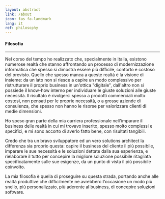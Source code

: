 ```yaml
---
layout: abstract
link: /about
icon: fas fa-landmark
lang: it
ref: philosophy
---
```

#### Filosofia
***
Nel corso del tempo ho realizzato che, specialmente in Italia, esistono numerose realtà che stanno affrontando un processo di modernizzazione informatica che spesso si dimostra essere più difficile, contorto e costoso del previsto.
Quello che spesso manca a queste realtà è la visione di insieme: da un lato non si riesce a capire un modo complessivo per ristrutturare il proprio business in un'ottica "digitale", dall'altro non si possiede il know-how interno per individuare le giuste soluzioni alle giuste necessità.
Il risultato è rivolgersi spesso a prodotti commerciali molto costosi, non pensati per le proprie necessità, o a grosse aziende di consulenza, che spesso non hanno le risorse per valorizzare clienti di medie dimensioni.

Ho speso gran parte della mia carriera professionale nell'imparare il business delle realtà in cui mi trovavo inserito, spesso molto complessi e specifici, e mi sono accorto di averlo fatto bene, con risultati tangibili.

Credo che tra un bravo sviluppatore ed un vero solutions architect la differenza sia proprio questa: capire il business del cliente il più possibile, imparare le sue necessità e le soluzioni dettate dalla sua esperienza, e rielaborare il tutto per concepire la migliore soluzione possibile ritagliata specificatamente sulle sue esigenze, da un punto di vista il più possibile coinvolto.

La mia filosofia è quella di proseguire su questa strada, portando anche alle realtà produttive che difficilmente ne avrebbero l'occasione un modo più snello, più personalizzato, più aderente al business, di concepire soluzioni software.